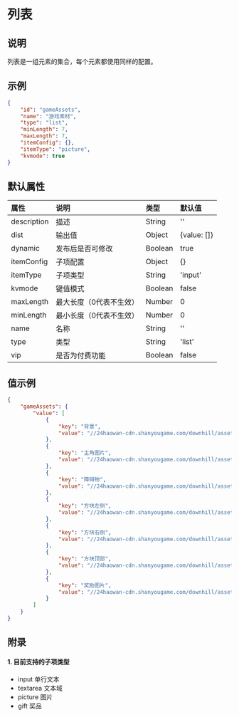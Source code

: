 # 列表

## 说明

列表是一组元素的集合，每个元素都使用同样的配置。

## 示例

```json
{
    "id": "gameAssets",
    "name": "游戏素材",
    "type": "list",
    "minLength": 7,
    "maxLength": 7,
    "itemConfig": {},
    "itemType": "picture",
    "kvmode": true
}
```

## 默认属性

属性 | 说明 | 类型 | 默认值
:-- | :-- | :-- | :--
description | 描述 | String | ''
dist | 输出值 | Object | {value: []}
dynamic | 发布后是否可修改 | Boolean | true
itemConfig | 子项配置 | Object | {}
itemType | 子项类型 | String | 'input'
kvmode | 键值模式 | Boolean | false
maxLength | 最大长度（0代表不生效） | Number | 0
minLength | 最小长度（0代表不生效） | Number | 0
name | 名称 | String | ''
type | 类型 | String | 'list'
vip | 是否为付费功能 | Boolean | false

## 值示例

```json
{
    "gameAssets": {
        "value": [
            {
                "key": "背景",
                "value": "//24haowan-cdn.shanyougame.com/downhill/assets/images/bg.png"
            },
            {
                "key": "主角图片",
                "value": "//24haowan-cdn.shanyougame.com/downhill/assets/images/cat.png"
            },
            {
                "key": "障碍物",
                "value": "//24haowan-cdn.shanyougame.com/downhill/assets/images/barrier.png"
            },
            {
                "key": "方块左侧",
                "value": "//24haowan-cdn.shanyougame.com/downhill/assets/images/left.png"
            },
            {
                "key": "方块右侧",
                "value": "//24haowan-cdn.shanyougame.com/downhill/assets/images/right.png"
            },
            {
                "key": "方块顶部",
                "value": "//24haowan-cdn.shanyougame.com/downhill/assets/images/top.png"
            },
            {
                "key": "奖励图片",
                "value": "//24haowan-cdn.shanyougame.com/downhill/assets/images/score.png"
            }
        ]
    }
}
```

## 附录

#### 1. 目前支持的子项类型

- input 单行文本
- textarea 文本域
- picture 图片
- gift 奖品
